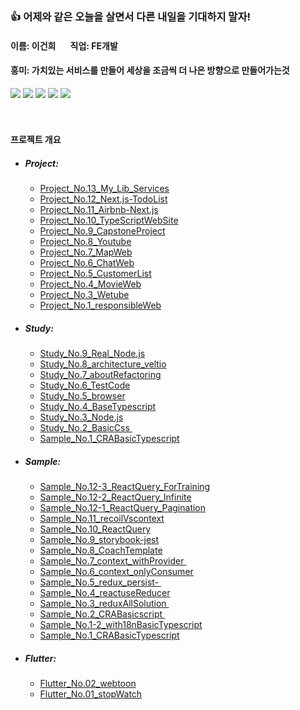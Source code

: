 ### 👍  어제와 같은 오늘을 살면서 다른 내일을 기대하지 말자!
<h4>
    이름: 이건희 &nbsp;&nbsp;&nbsp;&nbsp;&nbsp;&nbsp;직업: FE개발
</h4>    
<h4>흥미: 가치있는 서비스를 만들어 세상을 조금씩 더 나은 방향으로 만들어가는것</h4>

<div>
<img src="https://img.shields.io/badge/HTML5-E34F26?style=flat-square&logo=HTML5&logoColor=white"/>
<img src="https://img.shields.io/badge/CSS3-1572B6?style=flat-square&logo=CSS3&logoColor=white"/>
<img src="https://img.shields.io/badge/JavaScript-F7DF1E?style=flat-square&logo=JavaScript&logoColor=white"/>
<img src="https://img.shields.io/badge/TypeScript-3178C6?style=flat-square&logo=TypeScript&logoColor=white"/>
<img src="https://img.shields.io/badge/React-61DAFB?style=flat-square&logo=React&logoColor=white"/>
</div> 
<br/>

<!-- [![Top Langs](https://github-readme-stats.vercel.app/api/top-langs/?username=Leegunhee777)](https://github.com/anuraghazra/github-readme-stats) -->


<br/>
<h4>프로젝트 개요</h4>
<ul>
     <li><h5>Project:</h5>
        <ul>
         <a href="https://github.com/Leegunhee777/Project_No.13_My_Lib_Services"><li>Project_No.13_My_Lib_Services</li></a>
         <a href="https://github.com/Leegunhee777/Project_No.12_Next.js-TodoList"><li>Project_No.12_Next.js-TodoList</li></a>
         <a href="https://github.com/Leegunhee777/Project_No.11_Airbnb-Next.js"><li>Project_No.11_Airbnb-Next.js</li></a>
         <a href="https://github.com/Leegunhee777/Project_No.10_TypeScriptWebSite"><li>Project_No.10_TypeScriptWebSite</li></a>
         <a href="https://github.com/Leegunhee777/Project_No.9_CapstoneProject"><li>Project_No.9_CapstoneProject</li></a>
         <a href="https://github.com/Leegunhee777/Project_No.8_Youtube"><li>Project_No.8_Youtube</li></a>
         <a href="https://github.com/Leegunhee777/Project_No.7_MapWeb"><li>Project_No.7_MapWeb</li></a>
         <a href="https://github.com/Leegunhee777/Project_No.6_ChatWeb"><li>Project_No.6_ChatWeb</li></a>
         <a href="https://github.com/Leegunhee777/Project_No.5_CustomerList"><li>Project_No.5_CustomerList</li></a>
         <a href="https://github.com/Leegunhee777/Project_No.4_MovieWeb"><li>Project_No.4_MovieWeb</li></a>
         <a href="https://github.com/Leegunhee777/Project_No.3_Wetube"><li>Project_No.3_Wetube</li></a>
         <a href="https://github.com/Leegunhee777/Project_No.1_responsibleWeb"><li>Project_No.1_responsibleWeb</li></a>  
        </ul>
    </li>
    <li>
       <h5>Study:</h5>
         <ul>
             <a href="https://github.com/Leegunhee777/Study_No.9_Real_Node.js"><li>Study_No.9_Real_Node.js</li></a>
             <a href="https://github.com/Leegunhee777/Study_No.8_architecture_veltio"><li>Study_No.8_architecture_veltio</li></a>
             <a href="https://github.com/Leegunhee777/Study_No.7_aboutRefactoring"><li>Study_No.7_aboutRefactoring</li></a>
             <a href="https://github.com/Leegunhee777/Study_No.6_TestCode"><li>Study_No.6_TestCode</li></a>
             <a href="https://github.com/Leegunhee777/Study_No.5_browser"><li>Study_No.5_browser</li></a>
             <a href="https://github.com/Leegunhee777/Study_No.4_BaseTypescript"><li>Study_No.4_BaseTypescript</li></a>
             <a href="https://github.com/Leegunhee777/Study_No.3_Node.js"><li>Study_No.3_Node.js</li></a>
             <a href="https://github.com/Leegunhee777/Study_No.2_BasicCss"><li>Study_No.2_BasicCss </li></a>
             <a href="https://github.com/Leegunhee777/Study_No.1_BasicScript"><li>Sample_No.1_CRABasicTypescript</li></a>
        </ul>
    </li>
        <li>
       <h5>Sample:</h5>
         <ul>
              <a href="https://github.com/Leegunhee777/Sample_No.12-3_ReactQuery_ForTraining"><li>Sample_No.12-3_ReactQuery_ForTraining</li></a>
              <a href="https://github.com/Leegunhee777/Sample_No.12-2_ReactQuery_Infinite"><li>Sample_No.12-2_ReactQuery_Infinite</li></a>
              <a href="https://github.com/Leegunhee777/Sample_No.12-1_ReactQuery_Pagination"><li>Sample_No.12-1_ReactQuery_Pagination</li></a>
             <a href="https://github.com/Leegunhee777/Sample_No.11_recoilVscontext"><li>Sample_No.11_recoilVscontext</li></a>
             <a href="https://github.com/Leegunhee777/Sample_No.10_ReactQuery"><li>Sample_No.10_ReactQuery</li></a>
             <a href="https://github.com/Leegunhee777/Sample_No.9_storybook-jest"><li>Sample_No.9_storybook-jest</li></a>
             <a href="https://github.com/Leegunhee777/Sample_No.8_CoachTemplate"><li>Sample_No.8_CoachTemplate</li></a>
             <a href="https://github.com/Leegunhee777/Sample_No.7_context_withProvider"><li>Sample_No.7_context_withProvider </li></a>
             <a href="https://github.com/Leegunhee777/Sample_No.6_context_onlyConsumer"><li>Sample_No.6_context_onlyConsumer</li></a>
             <a href="https://github.com/Leegunhee777/Sample_No.5_redux_persist-"><li>Sample_No.5_redux_persist- </li></a>
             <a href="https://github.com/Leegunhee777/Sample_No.4_reactuseReducer"><li>Sample_No.4_reactuseReducer</li></a>
             <a href="https://github.com/Leegunhee777/Sample_No.3_reduxAllSolution"><li>Sample_No.3_reduxAllSolution </li></a>
             <a href="https://github.com/Leegunhee777/Sample_No.2_CRABasicscript"><li>Sample_No.2_CRABasicscript </li></a>
             <a href="https://github.com/Leegunhee777/Sample_No.1-2_with18nBasicTypescript"><li>Sample_No.1-2_with18nBasicTypescript</li></a>
             <a href="https://github.com/Leegunhee777/Sample_No.1_CRABasicTypescript"><li>Sample_No.1_CRABasicTypescript</li></a>
        </ul>
    </li>
     <li>
       <h5>Flutter:</h5>
         <ul>
              <a href="https://github.com/Leegunhee777/Flutter_No.03_publicApiApp><li>Flutter_No.03_publicApiApp</li></a>
              <a href="https://github.com/Leegunhee777/Flutter_No.02_webtoon"><li>Flutter_No.02_webtoon</li></a>
              <a href="https://github.com/Leegunhee777/Flutter_No.01_stopWatch"><li>Flutter_No.01_stopWatch</li></a>
        </ul>
    </li>
</ul>


<!--
**Leegunhee777/Leegunhee777** is a ✨ _special_ ✨ repository because its `README.md` (this file) appears on your GitHub profile.


Here are some ideas to get you started:

- 🔭 I’m currently working on ...
- 🌱 I’m currently learning ...
- 👯 I’m looking to collaborate on ...
- 🤔 I’m looking for help with ...
- 💬 Ask me about ...
- 📫 How to reach me: ...
- 😄 Pronouns: ...
- ⚡ Fun fact: ...
-->
